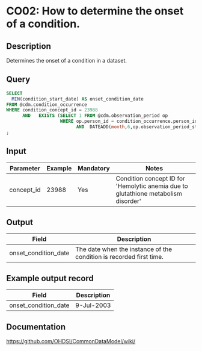 <!---
Group:condition occurrence
Name:CO02 How to determine the onset of a condition.
Author:Patrick Ryan
CDM Version: 5.3
-->

# CO02: How to determine the onset of a condition.

## Description
Determines the onset of a condition in a dataset. 

## Query
```sql
SELECT
  MIN(condition_start_date) AS onset_condition_date
FROM @cdm.condition_occurrence
WHERE condition_concept_id = 23988 
      AND   EXISTS (SELECT 1 FROM @cdm.observation_period op 
                    WHERE op.person_id = condition_occurrence.person_id
                          AND  DATEADD(month,6,op.observation_period_start_date) < condition_occurrence.condition_start_date)
;
```

## Input

|  Parameter |  Example |  Mandatory |  Notes |
| --- | --- | --- | --- |
| concept_id | 23988 | Yes | Condition concept ID for 'Hemolytic anemia due to glutathione metabolism disorder' |  

## Output

|  Field |  Description |
| --- | --- |
| onset_condition_date | The date when the instance of the condition is recorded first time. | 

## Example output record

|  Field |  Description |
| --- | --- |
| onset_condition_date |  9-Jul-2003 | 


## Documentation
https://github.com/OHDSI/CommonDataModel/wiki/
